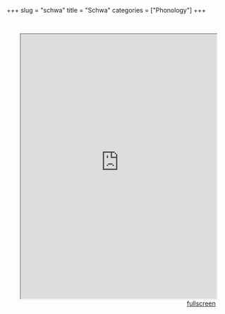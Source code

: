 +++
slug = "schwa"
title = "Schwa"
categories = ["Phonology"]
+++

<head>
<style type="text/css">
	.padding {
		padding: 30px;
	}
</style>
</head>

<body>
<div class="padding">
<iframe src="https://sasha-kozhukhar.github.io/guatemala_atlas/maps/schwa.html" width = "100%" height = "600px"></iframe>
<div align="right"><a href="https://sasha-kozhukhar.github.io/guatemala_atlas/maps/schwa.html" target="_blank" class="button">fullscreen</a></div>
</div>
</body>
